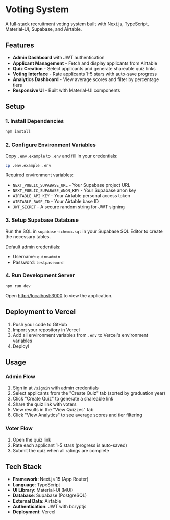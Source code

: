 # Voting System

A full-stack recruitment voting system built with Next.js, TypeScript, Material-UI, Supabase, and Airtable.

## Features

- **Admin Dashboard** with JWT authentication
- **Applicant Management** - Fetch and display applicants from Airtable
- **Quiz Creation** - Select applicants and generate shareable quiz links
- **Voting Interface** - Rate applicants 1-5 stars with auto-save progress
- **Analytics Dashboard** - View average scores and filter by percentage tiers
- **Responsive UI** - Built with Material-UI components

## Setup

### 1. Install Dependencies

```bash
npm install
```

### 2. Configure Environment Variables

Copy `.env.example` to `.env` and fill in your credentials:

```bash
cp .env.example .env
```

Required environment variables:
- `NEXT_PUBLIC_SUPABASE_URL` - Your Supabase project URL
- `NEXT_PUBLIC_SUPABASE_ANON_KEY` - Your Supabase anon key
- `AIRTABLE_API_KEY` - Your Airtable personal access token
- `AIRTABLE_BASE_ID` - Your Airtable base ID
- `JWT_SECRET` - A secure random string for JWT signing

### 3. Setup Supabase Database

Run the SQL in `supabase-schema.sql` in your Supabase SQL Editor to create the necessary tables.

Default admin credentials:
- Username: `quinnadmin`
- Password: `testpassword`

### 4. Run Development Server

```bash
npm run dev
```

Open [http://localhost:3000](http://localhost:3000) to view the application.

## Deployment to Vercel

1. Push your code to GitHub
2. Import your repository in Vercel
3. Add all environment variables from `.env` to Vercel's environment variables
4. Deploy!

## Usage

### Admin Flow

1. Sign in at `/signin` with admin credentials
2. Select applicants from the "Create Quiz" tab (sorted by graduation year)
3. Click "Create Quiz" to generate a shareable link
4. Share the quiz link with voters
5. View results in the "View Quizzes" tab
6. Click "View Analytics" to see average scores and tier filtering

### Voter Flow

1. Open the quiz link
2. Rate each applicant 1-5 stars (progress is auto-saved)
3. Submit the quiz when all ratings are complete

## Tech Stack

- **Framework**: Next.js 15 (App Router)
- **Language**: TypeScript
- **UI Library**: Material-UI (MUI)
- **Database**: Supabase (PostgreSQL)
- **External Data**: Airtable
- **Authentication**: JWT with bcryptjs
- **Deployment**: Vercel
